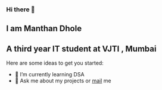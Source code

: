 ### Hi there 👋  
## I am Manthan Dhole 
## A third year IT student at VJTI , Mumbai
Here are some ideas to get you started:

- 🌱 I’m currently learning DSA
- 💬 Ask me about my projects or [mail](indiakamanthan@gmail.com)   me
 
<!-- ![Github stats](https://github-readme-stats.vercel.app/api?username=MANTHAN137) -->
<!-- ![ReadMe Card](https://github-readme-stats.vercel.app/api/pin/?username=MANTHAN137&repo=MANTHAN137) -->


